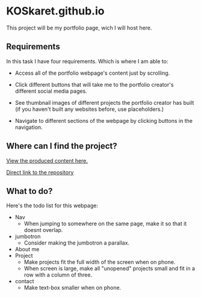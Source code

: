 # KOSkaret.github.io

This project will be my portfolio page, wich I will host here.

## Requirements

In this task I have four requirements.
Which is where I am able to:

- Access all of the portfolio webpage's content just by scrolling.

- Click different buttons that will take me to the portfolio creator's different social media pages.

- See thumbnail images of different projects the portfolio creator has built (if you haven't built any websites before, use placeholders.)

- Navigate to different sections of the webpage by clicking buttons in the navigation.


## Where can I find the project?

[View the produced content here.](KOSkaret.github.io)

[Direct link to the repository](https://github.com/KOSkaret/KOSkaret.github.io)


## What to do?

Here's the todo list for this webpage:

- Nav
  - When jumping to somewhere on the same page, make it so that it doesnt overlap.
- jumbotron
  - Consider making the jumbotron a parallax.
- About me
- Project
  - Make projects fit the full width of the screen when on phone.
  - When screen is large, make all "unopened" projects small and fit in a row with a column of three.
- contact
  - Make text-box smaller when on phone.
